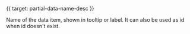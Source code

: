 
{{ target: partial-data-name-desc }}

Name of the data item, shown in tooltip or label. It can also be used as id when id doesn't exist.

